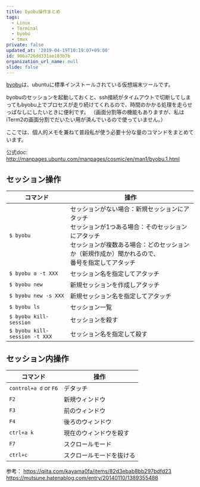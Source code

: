 ```yaml
---
title: byobu操作まとめ
tags:
  - Linux
  - Terminal
  - byobu
  - tmux
private: false
updated_at: '2019-04-19T10:19:07+09:00'
id: 90ba726dd331ae103b7b
organization_url_name: null
slide: false
---
```

[byobu](http://byobu.co/)は、ubuntuに標準インストールされている仮想端末ツールです。

byobuのセッションを起動しておくと、ssh接続がタイムアウトで切断してしまってもbyobu上でプロセスが走り続けてくれるので、時間のかかる処理を走らせっぱなしにしたいときに便利です。
（画面分割等の機能もありますが、私はiTerm2の画面分割でだいたい用が済んでいるので使っていません。）

ここでは、個人的メモを兼ねて普段私が使う必要十分な量のコマンドをまとめています。

公式doc:
http://manpages.ubuntu.com/manpages/cosmic/en/man1/byobu.1.html

## セッション操作

|コマンド|操作|
---|---
|`$ byobu`|セッションがない場合：新規セッションにアタッチ<br>セッションが1つある場合：そのセッションにアタッチ<br>セッションが複数ある場合：どのセッションか（新規作成か）聞かれるので、<br>番号を指定してアタッチ|
|`$ byobu a -t XXX`|セッション名を指定してアタッチ|
|`$ byobu new`|新規セッションを作成しアタッチ|
|`$ byobu new -s XXX`|新規セッション名を指定してアタッチ|
|`$ byobu ls`|セッション一覧|
|`$ byobu kill-session`|セッションを殺す|
|`$ byobu kill-session -t XXX`|セッション名を指定して殺す|

## セッション内操作

|コマンド|操作|
---|---
|`control+a d` or `F6`|デタッチ|
|`F2`|新規ウィンドウ|
|`F3`|前のウィンドウ|
|`F4`|後ろのウィンドウ|
|`ctrl+a k`|現在のウィンドウを殺す|
|`F7`|スクロールモード|
|`ctrl+c`|スクロールモードを抜ける|


参考：
https://qiita.com/kayama0fa/items/82d3ebab8bb297bdfd23
https://mutsune.hatenablog.com/entry/20140110/1389355488

